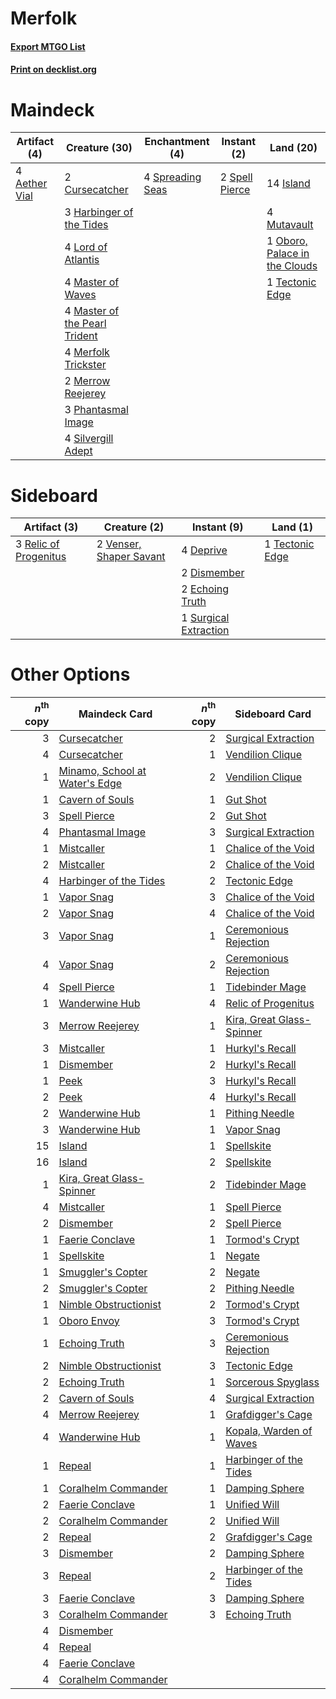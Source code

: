 # Merfolk

#### [Export MTGO List](../collection/Merfolk/Merfolk.txt)
#### [Print on decklist.org](http://decklist.org/?deckmain=4%09Aether%20Vial%0A2%09Cursecatcher%0A3%09Harbinger%20of%20the%20Tides%0A14%09Island%0A4%09Lord%20of%20Atlantis%0A4%09Master%20of%20Waves%0A4%09Master%20of%20the%20Pearl%20Trident%0A4%09Merfolk%20Trickster%0A2%09Merrow%20Reejerey%0A4%09Mutavault%0A1%09Oboro,%20Palace%20in%20the%20Clouds%0A3%09Phantasmal%20Image%0A4%09Silvergill%20Adept%0A2%09Spell%20Pierce%0A4%09Spreading%20Seas%0A1%09Tectonic%20Edge&deckside=4%09Deprive%0A2%09Dismember%0A2%09Echoing%20Truth%0A3%09Relic%20of%20Progenitus%0A1%09Surgical%20Extraction%0A1%09Tectonic%20Edge%0A2%09Venser,%20Shaper%20Savant)
# Maindeck

|                                      Artifact (4)                                      |                                             Creature (30)                                              |                                      Enchantment (4)                                      |                                       Instant (2)                                       |                                               Land (20)                                               |
|----------------------------------------------------------------------------------------|--------------------------------------------------------------------------------------------------------|-------------------------------------------------------------------------------------------|-----------------------------------------------------------------------------------------|-------------------------------------------------------------------------------------------------------|
|4 [Aether Vial](http://gatherer.wizards.com/Pages/Card/Details.aspx?multiverseid=370514)|2 [Cursecatcher](http://gatherer.wizards.com/Pages/Card/Details.aspx?multiverseid=442042)               |4 [Spreading Seas](http://gatherer.wizards.com/Pages/Card/Details.aspx?multiverseid=190405)|2 [Spell Pierce](http://gatherer.wizards.com/Pages/Card/Details.aspx?multiverseid=425876)|14 [Island](http://gatherer.wizards.com/Pages/Card/Details.aspx?multiverseid=439602)                   |
|                                                                                        |3 [Harbinger of the Tides](http://gatherer.wizards.com/Pages/Card/Details.aspx?multiverseid=438447)     |                                                                                           |                                                                                         |4 [Mutavault](http://gatherer.wizards.com/Pages/Card/Details.aspx?multiverseid=152724)                 |
|                                                                                        |4 [Lord of Atlantis](http://gatherer.wizards.com/Pages/Card/Details.aspx?multiverseid=106642)           |                                                                                           |                                                                                         |1 [Oboro, Palace in the Clouds](http://gatherer.wizards.com/Pages/Card/Details.aspx?multiverseid=74206)|
|                                                                                        |4 [Master of Waves](http://gatherer.wizards.com/Pages/Card/Details.aspx?multiverseid=438441)            |                                                                                           |                                                                                         |1 [Tectonic Edge](http://gatherer.wizards.com/Pages/Card/Details.aspx?multiverseid=409575)             |
|                                                                                        |4 [Master of the Pearl Trident](http://gatherer.wizards.com/Pages/Card/Details.aspx?multiverseid=438449)|                                                                                           |                                                                                         |                                                                                                       |
|                                                                                        |4 [Merfolk Trickster](http://gatherer.wizards.com/Pages/Card/Details.aspx?multiverseid=442944)          |                                                                                           |                                                                                         |                                                                                                       |
|                                                                                        |2 [Merrow Reejerey](http://gatherer.wizards.com/Pages/Card/Details.aspx?multiverseid=438453)            |                                                                                           |                                                                                         |                                                                                                       |
|                                                                                        |3 [Phantasmal Image](http://gatherer.wizards.com/Pages/Card/Details.aspx?multiverseid=425871)           |                                                                                           |                                                                                         |                                                                                                       |
|                                                                                        |4 [Silvergill Adept](http://gatherer.wizards.com/Pages/Card/Details.aspx?multiverseid=439710)           |                                                                                           |                                                                                         |                                                                                                       |


# Sideboard

|                                          Artifact (3)                                          |                                           Creature (2)                                           |                                          Instant (9)                                           |                                         Land (1)                                         |
|------------------------------------------------------------------------------------------------|--------------------------------------------------------------------------------------------------|------------------------------------------------------------------------------------------------|------------------------------------------------------------------------------------------|
|3 [Relic of Progenitus](http://gatherer.wizards.com/Pages/Card/Details.aspx?multiverseid=205326)|2 [Venser, Shaper Savant](http://gatherer.wizards.com/Pages/Card/Details.aspx?multiverseid=425880)|4 [Deprive](http://gatherer.wizards.com/Pages/Card/Details.aspx?multiverseid=193519)            |1 [Tectonic Edge](http://gatherer.wizards.com/Pages/Card/Details.aspx?multiverseid=409575)|
|                                                                                                |                                                                                                  |2 [Dismember](http://gatherer.wizards.com/Pages/Card/Details.aspx?multiverseid=397830)          |                                                                                          |
|                                                                                                |                                                                                                  |2 [Echoing Truth](http://gatherer.wizards.com/Pages/Card/Details.aspx?multiverseid=370394)      |                                                                                          |
|                                                                                                |                                                                                                  |1 [Surgical Extraction](http://gatherer.wizards.com/Pages/Card/Details.aspx?multiverseid=397706)|                                                                                          |


# Other Options

|*n*<sup>th</sup> copy|                                             Maindeck Card                                              |*n*<sup>th</sup> copy|                                           Sideboard Card                                           |
|--------------------:|--------------------------------------------------------------------------------------------------------|--------------------:|----------------------------------------------------------------------------------------------------|
|                    3|[Cursecatcher](http://gatherer.wizards.com/Pages/Card/Details.aspx?multiverseid=442042)                 |                    2|[Surgical Extraction](http://gatherer.wizards.com/Pages/Card/Details.aspx?multiverseid=397706)      |
|                    4|[Cursecatcher](http://gatherer.wizards.com/Pages/Card/Details.aspx?multiverseid=442042)                 |                    1|[Vendilion Clique](http://gatherer.wizards.com/Pages/Card/Details.aspx?multiverseid=370390)         |
|                    1|[Minamo, School at Water's Edge](http://gatherer.wizards.com/Pages/Card/Details.aspx?multiverseid=79179)|                    2|[Vendilion Clique](http://gatherer.wizards.com/Pages/Card/Details.aspx?multiverseid=370390)         |
|                    1|[Cavern of Souls](http://gatherer.wizards.com/Pages/Card/Details.aspx?multiverseid=426057)              |                    1|[Gut Shot](http://gatherer.wizards.com/Pages/Card/Details.aspx?multiverseid=397673)                 |
|                    3|[Spell Pierce](http://gatherer.wizards.com/Pages/Card/Details.aspx?multiverseid=425876)                 |                    2|[Gut Shot](http://gatherer.wizards.com/Pages/Card/Details.aspx?multiverseid=397673)                 |
|                    4|[Phantasmal Image](http://gatherer.wizards.com/Pages/Card/Details.aspx?multiverseid=425871)             |                    3|[Surgical Extraction](http://gatherer.wizards.com/Pages/Card/Details.aspx?multiverseid=397706)      |
|                    1|[Mistcaller](http://gatherer.wizards.com/Pages/Card/Details.aspx?multiverseid=447198)                   |                    1|[Chalice of the Void](http://gatherer.wizards.com/Pages/Card/Details.aspx?multiverseid=370411)      |
|                    2|[Mistcaller](http://gatherer.wizards.com/Pages/Card/Details.aspx?multiverseid=447198)                   |                    2|[Chalice of the Void](http://gatherer.wizards.com/Pages/Card/Details.aspx?multiverseid=370411)      |
|                    4|[Harbinger of the Tides](http://gatherer.wizards.com/Pages/Card/Details.aspx?multiverseid=438447)       |                    2|[Tectonic Edge](http://gatherer.wizards.com/Pages/Card/Details.aspx?multiverseid=409575)            |
|                    1|[Vapor Snag](http://gatherer.wizards.com/Pages/Card/Details.aspx?multiverseid=397738)                   |                    3|[Chalice of the Void](http://gatherer.wizards.com/Pages/Card/Details.aspx?multiverseid=370411)      |
|                    2|[Vapor Snag](http://gatherer.wizards.com/Pages/Card/Details.aspx?multiverseid=397738)                   |                    4|[Chalice of the Void](http://gatherer.wizards.com/Pages/Card/Details.aspx?multiverseid=370411)      |
|                    3|[Vapor Snag](http://gatherer.wizards.com/Pages/Card/Details.aspx?multiverseid=397738)                   |                    1|[Ceremonious Rejection](http://gatherer.wizards.com/Pages/Card/Details.aspx?multiverseid=417613)    |
|                    4|[Vapor Snag](http://gatherer.wizards.com/Pages/Card/Details.aspx?multiverseid=397738)                   |                    2|[Ceremonious Rejection](http://gatherer.wizards.com/Pages/Card/Details.aspx?multiverseid=417613)    |
|                    4|[Spell Pierce](http://gatherer.wizards.com/Pages/Card/Details.aspx?multiverseid=425876)                 |                    1|[Tidebinder Mage](http://gatherer.wizards.com/Pages/Card/Details.aspx?multiverseid=438462)          |
|                    1|[Wanderwine Hub](http://gatherer.wizards.com/Pages/Card/Details.aspx?multiverseid=153456)               |                    4|[Relic of Progenitus](http://gatherer.wizards.com/Pages/Card/Details.aspx?multiverseid=205326)      |
|                    3|[Merrow Reejerey](http://gatherer.wizards.com/Pages/Card/Details.aspx?multiverseid=438453)              |                    1|[Kira, Great Glass-Spinner](http://gatherer.wizards.com/Pages/Card/Details.aspx?multiverseid=370349)|
|                    3|[Mistcaller](http://gatherer.wizards.com/Pages/Card/Details.aspx?multiverseid=447198)                   |                    1|[Hurkyl's Recall](http://gatherer.wizards.com/Pages/Card/Details.aspx?multiverseid=397868)          |
|                    1|[Dismember](http://gatherer.wizards.com/Pages/Card/Details.aspx?multiverseid=397830)                    |                    2|[Hurkyl's Recall](http://gatherer.wizards.com/Pages/Card/Details.aspx?multiverseid=397868)          |
|                    1|[Peek](http://gatherer.wizards.com/Pages/Card/Details.aspx?multiverseid=30686)                          |                    3|[Hurkyl's Recall](http://gatherer.wizards.com/Pages/Card/Details.aspx?multiverseid=397868)          |
|                    2|[Peek](http://gatherer.wizards.com/Pages/Card/Details.aspx?multiverseid=30686)                          |                    4|[Hurkyl's Recall](http://gatherer.wizards.com/Pages/Card/Details.aspx?multiverseid=397868)          |
|                    2|[Wanderwine Hub](http://gatherer.wizards.com/Pages/Card/Details.aspx?multiverseid=153456)               |                    1|[Pithing Needle](http://gatherer.wizards.com/Pages/Card/Details.aspx?multiverseid=425815)           |
|                    3|[Wanderwine Hub](http://gatherer.wizards.com/Pages/Card/Details.aspx?multiverseid=153456)               |                    1|[Vapor Snag](http://gatherer.wizards.com/Pages/Card/Details.aspx?multiverseid=397738)               |
|                   15|[Island](http://gatherer.wizards.com/Pages/Card/Details.aspx?multiverseid=439602)                       |                    1|[Spellskite](http://gatherer.wizards.com/Pages/Card/Details.aspx?multiverseid=397743)               |
|                   16|[Island](http://gatherer.wizards.com/Pages/Card/Details.aspx?multiverseid=439602)                       |                    2|[Spellskite](http://gatherer.wizards.com/Pages/Card/Details.aspx?multiverseid=397743)               |
|                    1|[Kira, Great Glass-Spinner](http://gatherer.wizards.com/Pages/Card/Details.aspx?multiverseid=370349)    |                    2|[Tidebinder Mage](http://gatherer.wizards.com/Pages/Card/Details.aspx?multiverseid=438462)          |
|                    4|[Mistcaller](http://gatherer.wizards.com/Pages/Card/Details.aspx?multiverseid=447198)                   |                    1|[Spell Pierce](http://gatherer.wizards.com/Pages/Card/Details.aspx?multiverseid=425876)             |
|                    2|[Dismember](http://gatherer.wizards.com/Pages/Card/Details.aspx?multiverseid=397830)                    |                    2|[Spell Pierce](http://gatherer.wizards.com/Pages/Card/Details.aspx?multiverseid=425876)             |
|                    1|[Faerie Conclave](http://gatherer.wizards.com/Pages/Card/Details.aspx?multiverseid=430467)              |                    1|[Tormod's Crypt](http://gatherer.wizards.com/Pages/Card/Details.aspx?multiverseid=389723)           |
|                    1|[Spellskite](http://gatherer.wizards.com/Pages/Card/Details.aspx?multiverseid=397743)                   |                    1|[Negate](http://gatherer.wizards.com/Pages/Card/Details.aspx?multiverseid=447135)                   |
|                    1|[Smuggler's Copter](http://gatherer.wizards.com/Pages/Card/Details.aspx?multiverseid=417808)            |                    2|[Negate](http://gatherer.wizards.com/Pages/Card/Details.aspx?multiverseid=447135)                   |
|                    2|[Smuggler's Copter](http://gatherer.wizards.com/Pages/Card/Details.aspx?multiverseid=417808)            |                    2|[Pithing Needle](http://gatherer.wizards.com/Pages/Card/Details.aspx?multiverseid=425815)           |
|                    1|[Nimble Obstructionist](http://gatherer.wizards.com/Pages/Card/Details.aspx?multiverseid=430729)        |                    2|[Tormod's Crypt](http://gatherer.wizards.com/Pages/Card/Details.aspx?multiverseid=389723)           |
|                    1|[Oboro Envoy](http://gatherer.wizards.com/Pages/Card/Details.aspx?multiverseid=74211)                   |                    3|[Tormod's Crypt](http://gatherer.wizards.com/Pages/Card/Details.aspx?multiverseid=389723)           |
|                    1|[Echoing Truth](http://gatherer.wizards.com/Pages/Card/Details.aspx?multiverseid=370394)                |                    3|[Ceremonious Rejection](http://gatherer.wizards.com/Pages/Card/Details.aspx?multiverseid=417613)    |
|                    2|[Nimble Obstructionist](http://gatherer.wizards.com/Pages/Card/Details.aspx?multiverseid=430729)        |                    3|[Tectonic Edge](http://gatherer.wizards.com/Pages/Card/Details.aspx?multiverseid=409575)            |
|                    2|[Echoing Truth](http://gatherer.wizards.com/Pages/Card/Details.aspx?multiverseid=370394)                |                    1|[Sorcerous Spyglass](http://gatherer.wizards.com/Pages/Card/Details.aspx?multiverseid=435407)       |
|                    2|[Cavern of Souls](http://gatherer.wizards.com/Pages/Card/Details.aspx?multiverseid=426057)              |                    4|[Surgical Extraction](http://gatherer.wizards.com/Pages/Card/Details.aspx?multiverseid=397706)      |
|                    4|[Merrow Reejerey](http://gatherer.wizards.com/Pages/Card/Details.aspx?multiverseid=438453)              |                    1|[Grafdigger's Cage](http://gatherer.wizards.com/Pages/Card/Details.aspx?multiverseid=426046)        |
|                    4|[Wanderwine Hub](http://gatherer.wizards.com/Pages/Card/Details.aspx?multiverseid=153456)               |                    1|[Kopala, Warden of Waves](http://gatherer.wizards.com/Pages/Card/Details.aspx?multiverseid=435213)  |
|                    1|[Repeal](http://gatherer.wizards.com/Pages/Card/Details.aspx?multiverseid=397667)                       |                    1|[Harbinger of the Tides](http://gatherer.wizards.com/Pages/Card/Details.aspx?multiverseid=438447)   |
|                    1|[Coralhelm Commander](http://gatherer.wizards.com/Pages/Card/Details.aspx?multiverseid=193651)          |                    1|[Damping Sphere](http://gatherer.wizards.com/Pages/Card/Details.aspx?multiverseid=443101)           |
|                    2|[Faerie Conclave](http://gatherer.wizards.com/Pages/Card/Details.aspx?multiverseid=430467)              |                    1|[Unified Will](http://gatherer.wizards.com/Pages/Card/Details.aspx?multiverseid=193456)             |
|                    2|[Coralhelm Commander](http://gatherer.wizards.com/Pages/Card/Details.aspx?multiverseid=193651)          |                    2|[Unified Will](http://gatherer.wizards.com/Pages/Card/Details.aspx?multiverseid=193456)             |
|                    2|[Repeal](http://gatherer.wizards.com/Pages/Card/Details.aspx?multiverseid=397667)                       |                    2|[Grafdigger's Cage](http://gatherer.wizards.com/Pages/Card/Details.aspx?multiverseid=426046)        |
|                    3|[Dismember](http://gatherer.wizards.com/Pages/Card/Details.aspx?multiverseid=397830)                    |                    2|[Damping Sphere](http://gatherer.wizards.com/Pages/Card/Details.aspx?multiverseid=443101)           |
|                    3|[Repeal](http://gatherer.wizards.com/Pages/Card/Details.aspx?multiverseid=397667)                       |                    2|[Harbinger of the Tides](http://gatherer.wizards.com/Pages/Card/Details.aspx?multiverseid=438447)   |
|                    3|[Faerie Conclave](http://gatherer.wizards.com/Pages/Card/Details.aspx?multiverseid=430467)              |                    3|[Damping Sphere](http://gatherer.wizards.com/Pages/Card/Details.aspx?multiverseid=443101)           |
|                    3|[Coralhelm Commander](http://gatherer.wizards.com/Pages/Card/Details.aspx?multiverseid=193651)          |                    3|[Echoing Truth](http://gatherer.wizards.com/Pages/Card/Details.aspx?multiverseid=370394)            |
|                    4|[Dismember](http://gatherer.wizards.com/Pages/Card/Details.aspx?multiverseid=397830)                    |                     |                                                                                                    |
|                    4|[Repeal](http://gatherer.wizards.com/Pages/Card/Details.aspx?multiverseid=397667)                       |                     |                                                                                                    |
|                    4|[Faerie Conclave](http://gatherer.wizards.com/Pages/Card/Details.aspx?multiverseid=430467)              |                     |                                                                                                    |
|                    4|[Coralhelm Commander](http://gatherer.wizards.com/Pages/Card/Details.aspx?multiverseid=193651)          |                     |                                                                                                    |

